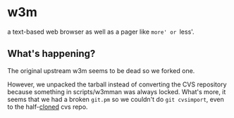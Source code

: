 w3m
===

a text-based web browser as well as a pager like `more' or `less'.

What's happening?
---
The original upstream w3m seems to be dead so we forked one.

However, we unpacked the tarball instead of converting the CVS repository because something in scripts/w3mman was always locked.
What's more, it seems that we had a broken `git.pm` so we couldn't do `git cvsimport`, even to the half-[cloned](https://github.com/akavel/cvsclone) cvs repo.
